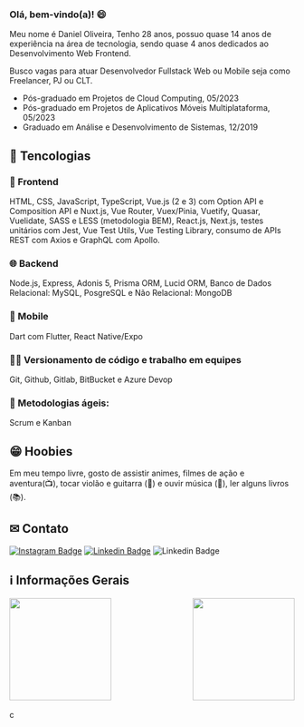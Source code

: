 ### Olá, bem-vindo(a)! :smile:

Meu nome é Daniel Oliveira, Tenho 28 anos, possuo quase 14 anos de experiência na área de tecnologia, sendo quase 4 anos dedicados ao Desenvolvimento Web Frontend.

Busco vagas para atuar Desenvolvedor Fullstack Web ou Mobile seja como Freelancer, PJ ou CLT.

- Pós-graduado em Projetos de Cloud Computing, 05/2023
- Pós-graduado em Projetos de Aplicativos Móveis Multiplataforma, 05/2023
- Graduado em Análise e Desenvolvimento de Sistemas, 12/2019

## 💼 Tencologias

### 💅 Frontend

HTML, CSS, JavaScript, TypeScript, Vue.js (2 e 3) com Option API e Composition API e Nuxt.js, Vue Router, Vuex/Pinia, Vuetify, Quasar, Vuelidate, SASS e LESS (metodologia BEM), React.js, Next.js, testes unitários com Jest, Vue Test Utils, Vue Testing Library, consumo de APIs REST com Axios e GraphQL com Apollo.

### 🌐 Backend

Node.js, Express, Adonis 5, Prisma ORM, Lucid ORM, Banco de Dados Relacional: MySQL, PosgreSQL e Não Relacional: MongoDB

### 📱 Mobile

Dart com Flutter, React Native/Expo

### 🏋️‍♂️ Versionamento de código e trabalho em equipes

Git, Github, Gitlab, BitBucket e Azure Devop
  
### 🚀 Metodologias ágeis: 

Scrum e Kanban

## 😁 Hoobies

Em meu tempo livre, gosto de assistir animes, filmes de ação e aventura(:tv:), tocar violão e guitarra (:guitar:) e ouvir música (:musical_note:), ler alguns livros (:books:).

## ✉ Contato

[![Instagram Badge](https://img.shields.io/badge/-Instagram-red?style=flat-square&labelColor=red&logo=instagram&logoColor=white&link=https://www.instagram.com/danieloliveira_dev/)](https://www.instagram.com/danieloliveira_dev/)
[![Linkedin Badge](https://img.shields.io/badge/-LinkedIn-blue?style=flat-square&logo=Linkedin&logoColor=white&link=https://www.linkedin.com/in/danielbarrosdeoliveira/)](https://www.linkedin.com/in/danielbarrosdeoliveira/)
![Linkedin Badge](https://img.shields.io/static/v1?label=email&message=danielbarrosdeoliveira@outlook.com&color=blue)

## ℹ Informações Gerais 
<div>
  <a href="https://github.com/danielbarrosdeoliveira">
    <img height="180em" src="https://github-readme-stats.vercel.app/api?username=danielbarrosdeoliveira&show_icons=true&theme=dark&include_all_commits=true&count_private=true" aling="left"/>
    <img height="180em" src="https://github-readme-stats.vercel.app/api/top-langs/?username=danielbarrosdeoliveira&layout=compact&langs_count=7&theme=dark" align="right" />
  </a>
</div>
<br />
<div align="start" height="100px">
  <img height="15px" src="https://viewscount.vercel.app/get/@danielbarrosdeoliveira" alt="contador de visitas no perfil" />
</div>
